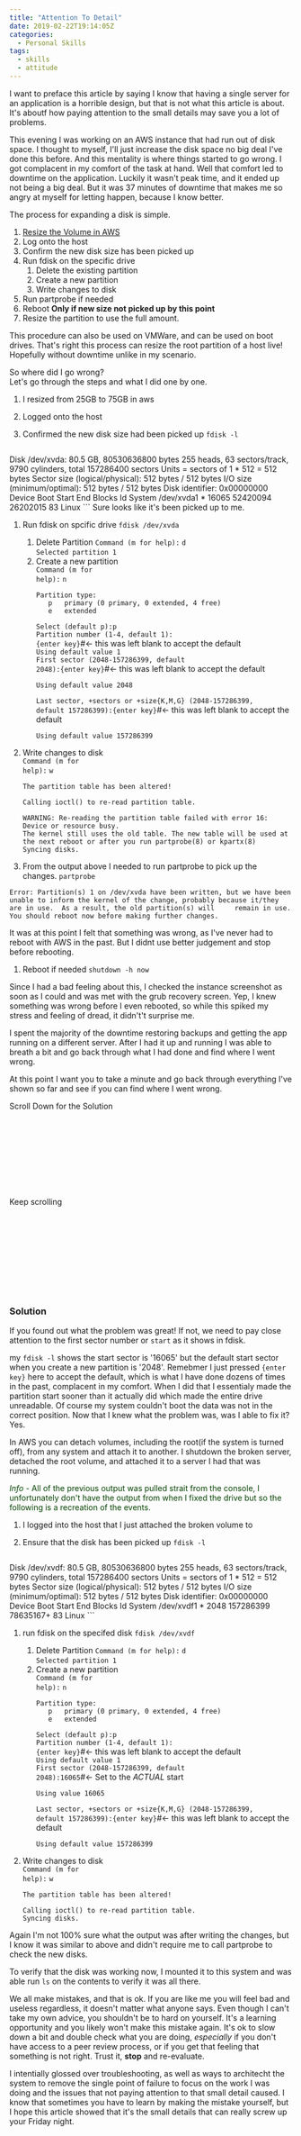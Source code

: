```yaml
---
title: "Attention To Detail"
date: 2019-02-22T19:14:05Z
categories:
  - Personal Skills
tags:
  - skills
  - attitude
---
```


I want to preface this article by saying I know that having a single server for an application is a horrible design, but that is not what this article is about. It's aboutf how paying attention to the small details may save you a lot of problems.

This evening I was working on an AWS instance that had run out of disk space. I thought to myself, I'll just increase the disk space no big deal I've done this before. And this mentality is where things started to go wrong. I got complacent in my comfort of the task at hand. Well that comfort led to downtime on the application. Luckily it wasn't peak time, and it ended up not being a big deal. But it was 37 minutes of downtime that makes me so angry at myself for letting happen, because I know better.

The process for expanding a disk is simple.

1. [Resize the Volume in AWS](https://docs.aws.amazon.com/AWSEC2/latest/UserGuide/ebs-modify-volume.html)
1. Log onto the host
1. Confirm the new disk size has been picked up
1. Run fdisk on the specific drive
    1. Delete the existing partition
    1. Create a new partition
    1. Write changes to disk
1. Run partprobe if needed
1. Reboot **Only if new size not picked up by this point**
1. Resize the partition to use the full amount. 

This procedure can also be used on VMWare, and can be used on boot drives. That's right this process can resize the root partition of a host live! Hopefully without downtime unlike in my scenario.

So where did I go wrong?<br/>
Let's go through the steps and what I did one by one.
 
1. I resized from 25GB to 75GB in aws
1. Logged onto the host
1. Confirmed the new disk size had been picked up `fdisk -l`

    ```
Disk /dev/xvda: 80.5 GB, 80530636800 bytes
255 heads, 63 sectors/track, 9790 cylinders, total 157286400 sectors
Units = sectors of 1 * 512 = 512 bytes
Sector size (logical/physical): 512 bytes / 512 bytes
I/O size (minimum/optimal): 512 bytes / 512 bytes
Disk identifier: 0x00000000
    Device Boot      Start         End      Blocks   Id  System
/dev/xvda1   *       16065    52420094    26202015   83  Linux
    ```
    Sure looks like it's been picked up to me.
1. Run fdisk on spcific drive `fdisk /dev/xvda`
    1. Delete Partition <code id="grey">Command (m for help):</code> `d` <br/>
        <code id="grey">Selected partition 1</code>
    1.  Create a new partition <br/>
        <code id="grey">Command (m for help):</code> `n`
        ```
        Partition type:
           p   primary (0 primary, 0 extended, 4 free)
           e   extended
        ```
        <code id="grey">Select (default p):</code>`p`<br/>
        <code id="grey">Partition number (1-4, default 1): </code>`{enter key}`#<- this was left blank to accept the default<br/>
        <code id="grey">Using default value 1</code><br/>
        <code id="grey">First sector (2048-157286399, default 2048):</code>`{enter key}`#<- this was left blank to accept the default<br/>
         ```
        Using default value 2048
        ```
        <code id="grey">Last sector, +sectors or +size{K,M,G} (2048-157286399, default 157286399):</code>`{enter key}`#<- this was left blank to accept the default<br/>
        ```
        Using default value 157286399
        ```

  1. Write changes to disk<br>
        <code id="grey">Command (m for help):</code> `w` <br/>
        ```
        The partition table has been altered!

        Calling ioctl() to re-read partition table.
        
        WARNING: Re-reading the partition table failed with error 16: Device or resource busy.
        The kernel still uses the old table. The new table will be used at
        the next reboot or after you run partprobe(8) or kpartx(8)
        Syncing disks.
        ```

1. From the output above I needed to run partprobe to pick up the changes. `partprobe`
  ```
  Error: Partition(s) 1 on /dev/xvda have been written, but we have been unable to inform the kernel of the change, probably because it/they are in use.  As a result, the old partition(s) will     remain in use.  You should reboot now before making further changes.
  ```
  It was at this point I felt that something was wrong, as I've never had to reboot with AWS in the past. But I didnt use better judgement and stop before rebooting.
1. Reboot if needed `shutdown -h now`

Since I had a bad feeling about this, I checked the instance screenshot as soon as I could and was met with the grub recovery screen. Yep, I knew something was wrong before I even rebooted, so while this spiked my stress and feeling of dread, it didn't't surprise me.

I spent the majority of the downtime restoring backups and getting the app running on a different server. After I had it up and running I was able to breath a bit and go back through what I had done and find where I went wrong. 

At this point I want you to take a minute and go back through everything I've shown so far and see if you can find where I went wrong.  

Scroll Down for the Solution
<br/>
<br/>
<br/>
<br/>
<br/>
<br/>
<br/>
<br/>
<br/>
<br/>
Keep scrolling
<br/>
<br/>
<br/>
<br/>
<br/>
<br/>
<br/>
<br/>
<br/>
<br/>

### Solution

If you found out what the problem was great! If not, we need to pay close attention to the first sector number or <code class="highlight">start</code> as it shows in fdisk.

my `fdisk -l` shows the start sector is '16065' but the default start sector when you create a new partition is '2048'. Remebmer I just pressed `{enter key}` here to accept the default, which is what I have done dozens of times in the past, complacent in my comfort. When I did that I essentialy made the partition start sooner than it actually did which made the entire drive unreadable. Of course my system couldn't boot the data was not in the correct position. Now that I knew what the problem was, was I able to fix it? Yes.

In AWS you can detach volumes, including the root(if the system is turned off), from any system and attach it to another. I shutdown the broken server, detached the root volume, and attached it to a server I had that was running.

<span style="color:#054300"> *Info* - All of the previous output was pulled strait from the console, I unfortunately don't have the output from when I fixed the drive but so the following is a recreation of the events.</span><br/>

1. I logged into the host that I just attached the broken volume to
1. Ensure that the disk has been picked up `fdisk -l`<br/>

    ```
Disk /dev/xvdf: 80.5 GB, 80530636800 bytes
255 heads, 63 sectors/track, 9790 cylinders, total 157286400 sectors
Units = sectors of 1 * 512 = 512 bytes
Sector size (logical/physical): 512 bytes / 512 bytes
I/O size (minimum/optimal): 512 bytes / 512 bytes
Disk identifier: 0x00000000
    Device Boot      Start         End      Blocks   Id  System
/dev/xvdf1   *       2048    157286399    78635167+   83  Linux
    ```
1. run fdisk on the specifed disk `fdisk /dev/xvdf`
    1. Delete Partition <code id="grey">Command (m for help):</code> `d` <br/>
        <code id="grey">Selected partition 1</code>
    1.  Create a new partition <br/>
        <code id="grey">Command (m for help):</code> `n`
        ```
        Partition type:
           p   primary (0 primary, 0 extended, 4 free)
           e   extended
        ```
        <code id="grey">Select (default p):</code>`p`<br/>
        <code id="grey">Partition number (1-4, default 1): </code>`{enter key}`#<- this was left blank to accept the default<br/>
        <code id="grey">Using default value 1</code><br/>
        <code id="grey">First sector (2048-157286399, default 2048):</code>`16065`#<- Set to the *ACTUAL* start<br/>
         ```
        Using value 16065
        ```
        <code id="grey">Last sector, +sectors or +size{K,M,G} (2048-157286399, default 157286399):</code>`{enter key}`#<- this was left blank to accept the default<br/>
        ```
        Using default value 157286399
        ```

  1. Write changes to disk<br>
        <code id="grey">Command (m for help):</code> `w` <br/>
        ```
        The partition table has been altered!

        Calling ioctl() to re-read partition table.
        Syncing disks.
        ```

Again I'm not 100% sure what the output was after writing the changes, but I know  it was similar to above and didn't require me to call partprobe to check the new disks.

To verify that the disk was working now, I mounted it to this system and was able run `ls` on the contents to verify it was all there.

We all make mistakes, and that is ok. If you are like me you will feel bad and useless regardless, it doesn't matter what anyone says. Even though I can't take my own advice, you shouldn't be to hard on yourself. It's a learning opportunity and you likely won't make this mistake again. It's ok to slow down a bit and double check what you are doing, *especially* if you don't have access to a peer review process, or if you get that feeling that something is not right. Trust it, **stop** and re-evaluate.

I intentially glossed over troubleshooting, as well as ways to architecht the system to remove the single point of failure to focus on the work I was doing and the issues that not paying attention to that small detail caused. I know that sometimes you have to learn by making the mistake yourself, but I hope this article showed that it's the small details that can really screw up your Friday night.